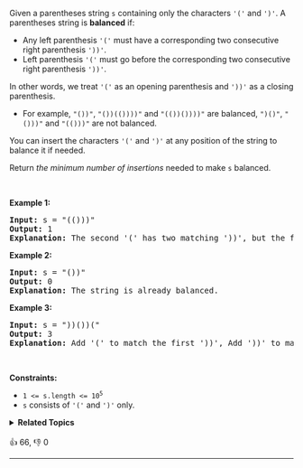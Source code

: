 <p>Given a parentheses string <code>s</code> containing only the characters <code>'('</code> and <code>')'</code>. A parentheses string is <strong>balanced</strong> if:</p>

<ul> 
 <li>Any left parenthesis <code>'('</code> must have a corresponding two consecutive right parenthesis <code>'))'</code>.</li> 
 <li>Left parenthesis <code>'('</code> must go before the corresponding two consecutive right parenthesis <code>'))'</code>.</li> 
</ul>

<p>In other words, we treat <code>'('</code> as an opening parenthesis and <code>'))'</code> as a closing parenthesis.</p>

<ul> 
 <li>For example, <code>"())"</code>, <code>"())(())))"</code> and <code>"(())())))"</code> are balanced, <code>")()"</code>, <code>"()))"</code> and <code>"(()))"</code> are not balanced.</li> 
</ul>

<p>You can insert the characters <code>'('</code> and <code>')'</code> at any position of the string to balance it if needed.</p>

<p>Return <em>the minimum number of insertions</em> needed to make <code>s</code> balanced.</p>

<p>&nbsp;</p> 
<p><strong class="example">Example 1:</strong></p>

<pre>
<strong>Input:</strong> s = "(()))"
<strong>Output:</strong> 1
<strong>Explanation:</strong> The second '(' has two matching '))', but the first '(' has only ')' matching. We need to add one more ')' at the end of the string to be "(())))" which is balanced.
</pre>

<p><strong class="example">Example 2:</strong></p>

<pre>
<strong>Input:</strong> s = "())"
<strong>Output:</strong> 0
<strong>Explanation:</strong> The string is already balanced.
</pre>

<p><strong class="example">Example 3:</strong></p>

<pre>
<strong>Input:</strong> s = "))())("
<strong>Output:</strong> 3
<strong>Explanation:</strong> Add '(' to match the first '))', Add '))' to match the last '('.
</pre>

<p>&nbsp;</p> 
<p><strong>Constraints:</strong></p>

<ul> 
 <li><code>1 &lt;= s.length &lt;= 10<sup>5</sup></code></li> 
 <li><code>s</code> consists of <code>'('</code> and <code>')'</code> only.</li> 
</ul>

<details><summary><strong>Related Topics</strong></summary>栈 | 贪心 | 字符串</details><br>

<div>👍 66, 👎 0<span style='float: right;'></span></div>

<div id="labuladong"><hr>

</div>



